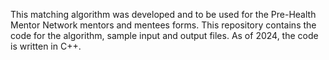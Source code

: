 This matching algorithm was developed and to be used for the Pre-Health Mentor Network mentors and mentees forms. This repository contains the code for the algorithm, sample input and output files. As of 2024, the code is written in C++.

